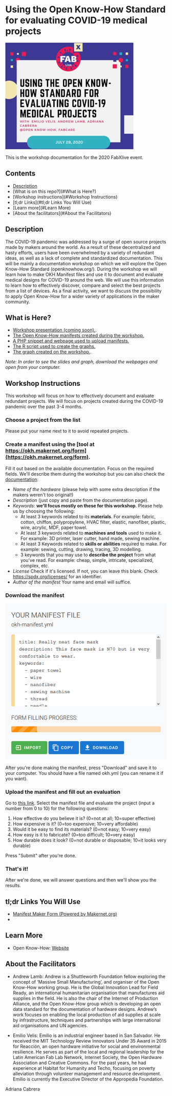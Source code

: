 # Using the Open Know-How Standard for evaluating COVID-19  medical projects
![Workshop banner](img/9.jpg)

This is the workshop documentation for the 2020 FabXlive event.

## Contents
- [Description](#Description)
- [What is on this repo?](#What is Here?)
- [Workshop instructions](#Workshop Instructions)
- [tl;dr Links](#tl;dr Links You Will Use)
- [Learn more](#Learn More)
- [About the facilitators](#About the Facilitators)

## Description
The COVID-19 pandemic was addressed by a surge of open source projects made by makers around the world. As a result of these decentralized and hasty efforts, users have been overwhelmed by a variety of redundant ideas, as well as a lack of complete and standardized documentation. This will be mainly a documentation workshop on which we will explore the Open Know-How Standard (openknowhow.org/). During the workshop we will learn how to make OKH Manifest files and use it to document and evaluate medical designs for COVID-19 around the web. We will use this information to learn how to effectively discover, compare and select the best projects from a list of devices. As a final activity, we want to discuss the possibility to apply Open Know-How for a wider variety of applications in the maker community.

## What is Here?
- [Workshop presentation (coming soon).](/presentation/slides.html).
- [The Open Know-How manifests created during the workshop.](/workshop_manifests)
- [A PHP snippet and webpage used to upload manifests.](/webpage)
- [The R script used to create the graphs.](/script)
- [The graph created on the workshop.](/script/graph-output.html).

_Note: In order to see the slides and graph, download the webpages and open from your computer._

## Workshop Instructions
This workshop will focus on how to effectively document and evaluate redundant projects. We will focus on projects created during the COVID-19 pandemic over the past 3-4 months.

### Choose a project from the list 
Please put your name next to it to avoid repeated projects.
### Create a manifest using the [tool at https://okh.makernet.org/form](https://okh.makernet.org/form).
Fill it out based on the available documentation. Focus on the required fields. We'll describe them during the workshop but you can also check the [documentation](https://app.standardsrepo.com/MakerNetAlliance/OpenKnowHow/src/branch/master/1):

- *Name of the hardware* (please help with some extra description if the makers weren't too original!)
- *Description* (just copy and paste from the documentation page).
- *Keywords*: **we'll focus mostly on these for this workshop**. Please help us by choosing the following: 
    - At least 3 keywords related to its **materials**. For example: fabric, cotton, chiffon, polypropylene, HVAC filter, elastic, nanofiber, plastic, wire, acrylic, MDF, paper towel.
    - At least 3 keywords related to **machines and tools** used to make it. For example: 3D printer, laser cutter, hand made, sewing machine.
    - At least 3 Keywords related to **skills or abilities** required to make. For example: sewing, cutting, drawing, tracing, 3D modelling.
    - 3 keywords that you may use to **describe the project** from what you've read. For example: cheap, simple, intricate, specialized, complex, etc.
- *License*
Check if it's licensed. If not, you can leave this blank. Check https://spdx.org/licenses/ for an identifier.
- *Author of the manifest*
Your name and email will suffice.

### Download the manifest
![Donwload button](img/DB.png)

After you're done making the manifest, press "Download" and save it to your computer. You should have a file named okh.yml (you can rename it if you want).

### Upload the manifest and fill out an evaluation
Go to [this link](https://emiliovelis.com/okh/). Select the manifest file and evaluate the project (input a number from 0 to 10) for the following questions:
1. How effective do you believe it is? (0=not at all; 10=super effective)
2. How expensive is it? (0=too expensive; 10=very affordable)
3. Would it be easy to find its materials? (0=not easy; 10=very easy)
4. How easy is it to fabricate?  (0=too difficult; 10=very easy)
5. How durable does it look? (0=not durable or disposable; 10=it looks very durable)

Press "Submit" after you're done.

### That's it! 
After we're done, we will answer questions and then we'll show you the results.

## tl;dr Links You Will Use
- [Manifest Maker Form (Powered by Makernet.org)](https://okh.makernet.org/form)
- 

## Learn More
- Open Know-How: [Website](https://openknowhow.org/)

## About the Facilitators

* Andrew Lamb: Andrew is a Shuttleworth Foundation fellow exploring the concept of ‘Massive Small Manufacturing’, and organiser of the Open Know-How working group. He is the Global Innovation Lead for Field Ready, an international humanitarian organisation that manufactures aid supplies in the field. He is also the chair of the Internet of Production Alliance, and the Open Know-How group which is developing an open data standard for the documentation of hardware designs. Andrew’s work focuses on enabling the local production of aid supplies at scale by infrastructure, techniques and partnerships with large international aid organisations and UN agencies.

* Emilio Velis: Emilio is an industrial engineer based in San Salvador. He received the MIT Technology Review Innovators Under 35 Award in 2015 for Reacción, an open hardware initiative for social and environmental resilience. He serves as part of the local and regional leadership for the Latin American Fab Lab Network, Internet Society, the Open Hardware Association and Creative Commons. For the past years, he had experience at Habitat for Humanity and Techo, focusing on poverty alleviation through volunteer management and resource development. Emilio is currently the Executive Director of the Appropedia Foundation.

Adriana Cabrera
